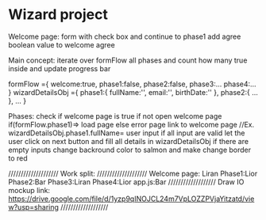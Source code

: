 # Wizard project

Welcome page:
form with check box and continue to phase1
add agree boolean value to welcome agree


Main concept:
iterate over formFlow all phases and count how many true inside and update progress bar

formFlow ={
    welcome:true,
    phase1:false,
    phase2:false,
    phase3:...
    phase4:...
}
wizardDetailsObj ={
    phase1:{
    fullName:'',
    email:'',
    birthDate:''
    },
    phase2:{
        ...
    },
    ...
}

Phases: 
check if welcome page is true if not open welcome page  if(formFlow.phase1)=> load page else error page link to welcome page
//Ex. wizardDetailsObj.phase1.fullName= user input
if all input are valid let the user click on next button and fill all details in wizardDetailsObj
if there are empty inputs change backround color to salmon and make change border to red


////////////////////
Work split: 
////////////////////
Welcome page: Liran
Phase1:Lior
Phase2:Bar
Phase3:Liran
Phase4:Lior
app.js:Bar
///////////////////
Draw IO mockup link: https://drive.google.com/file/d/1yzp9qINOJCL24m7VpLOZZPVjaYitzatd/view?usp=sharing
///////////////////


